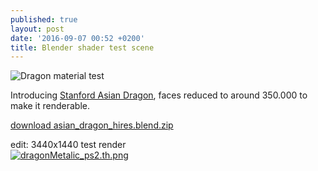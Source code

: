```yaml
---
published: true
layout: post
date: '2016-09-07 00:52 +0200'
title: Blender shader test scene
---
```

![Dragon material test]({{site.baseurl}}/media/materialTestSceneDragonThumb1.png)

Introducing [Stanford Asian Dragon](http://graphics.stanford.edu/data/3Dscanrep/), faces reduced to around 350.000 to make it renderable.

[download asian_dragon_hires.blend.zip]({{site.baseurl}}/blends/asian_dragon_hires.blend.zip)

edit: 3440x1440 test render  
[![dragonMetalic_ps2.th.png](https://cdn.scrot.moe/images/2016/09/07/dragonMetalic_ps2.th.png)](https://cdn.scrot.moe/images/2016/09/07/dragonMetalic_ps2.png)
